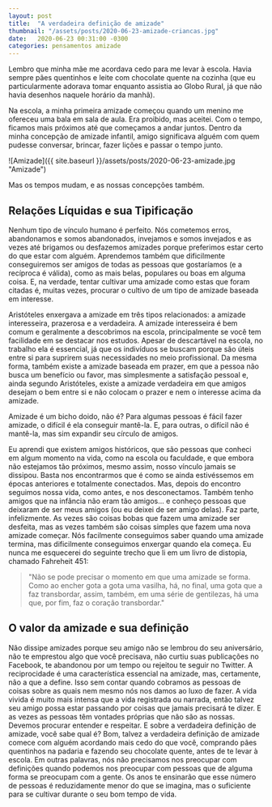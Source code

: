```yaml
---
layout: post
title:  "A verdadeira definição de amizade"
thumbnail: "/assets/posts/2020-06-23-amizade-criancas.jpg"
date:   2020-06-23 00:31:00 -0300
categories: pensamentos amizade
---
```


Lembro que minha mãe me acordava cedo para me levar à escola. Havia sempre pães quentinhos e leite com chocolate quente na cozinha (que eu particularmente adorava tomar enquanto assistia ao Globo Rural, já que não havia desenhos naquele horário da manhã).

Na escola, a minha primeira amizade começou quando um menino me ofereceu uma bala em sala de aula. Era proibido, mas aceitei. Com o tempo, ficamos mais próximos até que começamos a andar juntos. Dentro da minha concepção de amizade infantil, amigo significava alguém com quem pudesse conversar, brincar, fazer lições e passar o tempo junto.

![Amizade]({{ site.baseurl }}/assets/posts/2020-06-23-amizade.jpg "Amizade")

Mas os tempos mudam, e as nossas concepções também.

## Relações Líquidas e sua Tipificação

Nenhum tipo de vínculo humano é perfeito. Nós cometemos erros, abandonamos e somos abandonados, invejamos e somos invejados e as vezes até brigamos ou desfazemos amizades porque preferimos estar certo do que estar com alguém. Aprendemos também que dificilmente conseguiremos ser amigos de todas as pessoas que gostaríamos (e a recíproca é válida), como as mais belas, populares ou boas em alguma coisa. E, na verdade, tentar cultivar uma amizade como estas que foram citadas é, muitas vezes, procurar o cultivo de um tipo de amizade baseada em interesse.

Aristóteles enxergava a amizade em três tipos relacionados: a amizade interesseira, prazerosa e a verdadeira. A amizade interesseira é bem comum e geralmente a descobrimos na escola, principalmente se você tem facilidade em se destacar nos estudos. Apesar de descartável na escola, no trabalho ela é essencial, já que os indivíduos se buscam porque são úteis entre si para suprirem suas necessidades no meio profissional. Da mesma forma, também existe a amizade baseada em prazer, em que a pessoa não busca um benefício ou favor, mas simplesmente a satisfação pessoal e, ainda segundo Aristóteles, existe a amizade verdadeira em que amigos desejam o bem entre si e não colocam o prazer e nem o interesse acima da amizade.

Amizade é um bicho doido, não é? Para algumas pessoas é fácil fazer amizade, o difícil é ela conseguir mantê-la. E, para outras, o difícil não é mantê-la, mas sim expandir seu círculo de amigos.

Eu aprendi que existem amigos históricos, que são pessoas que conheci em algum momento na vida, como na escola ou faculdade, e que embora não estejamos tão próximos, mesmo assim, nosso vínculo jamais se dissipou. Basta nos encontrarmos que é como se ainda estivéssemos em épocas anteriores e totalmente conectados. Mas, depois do encontro seguimos nossa vida, como antes, e nos desconectamos. Também tenho amigos que na infância não eram tão amigos... e conheço pessoas que deixaram de ser meus amigos (ou eu deixei de ser amigo delas). Faz parte, infelizmente. As vezes são coisas bobas que fazem uma amizade ser desfeita, mas as vezes também são coisas simples que fazem uma nova amizade começar. Nós facilmente conseguimos saber quando uma amizade termina, mas dificilmente conseguimos enxergar quando ela começa. Eu nunca me esquecerei do seguinte trecho que li em um livro de distopia, chamado Fahreheit 451:

> "Não se pode precisar o momento em que uma amizade se forma. Como ao encher gota a gota uma vasilha, há, no final, uma gota que a faz transbordar, assim, também, em uma série de gentilezas, há uma que, por fim, faz o coração transbordar."

## O valor da amizade e sua definição

Não dissipe amizades porque seu amigo não se lembrou do seu aniversário, não te emprestou algo que você precisava, não curtiu suas publicações no Facebook, te abandonou por um tempo ou rejeitou te seguir no Twitter. A reciprocidade é uma característica essencial na amizade, mas, certamente, não a que a define. Isso sem contar quando cobramos as pessoas de coisas sobre as quais nem mesmo nós nos damos ao luxo de fazer. A vida vivida é muito mais intensa que a vida registrada ou narrada, então talvez seu amigo possa estar passando por coisas que jamais precisará te dizer. E as vezes as pessoas têm vontades próprias que não são as nossas. Devemos procurar entender e respeitar. E sobre a verdadeira definição de amizade, você sabe qual é? Bom, talvez a verdadeira definição de amizade comece com alguém acordando mais cedo do que você, comprando pães quentinhos na padaria e fazendo seu chocolate quente, antes de te levar à escola. Em outras palavras, nós não precisamos nos preocupar com definições quando podemos nos preocupar com pessoas que de alguma forma se preocupam com a gente. Os anos te ensinarão que esse número de pessoas é reduzidamente menor do que se imagina, mas o suficiente para se cultivar durante o seu bom tempo de vida.